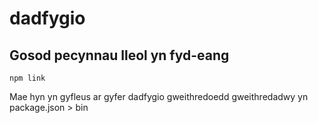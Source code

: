 # dadfygio

## Gosod pecynnau lleol yn fyd-eang

`npm link`

Mae hyn yn gyfleus ar gyfer dadfygio gweithredoedd gweithredadwy yn package.json > bin